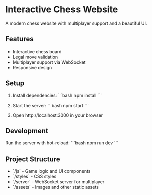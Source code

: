 # Interactive Chess Website

A modern chess website with multiplayer support and a beautiful UI.

## Features
- Interactive chess board
- Legal move validation
- Multiplayer support via WebSocket
- Responsive design

## Setup
1. Install dependencies:
\`\`\`bash
npm install
\`\`\`

2. Start the server:
\`\`\`bash
npm start
\`\`\`

3. Open http://localhost:3000 in your browser

## Development
Run the server with hot-reload:
\`\`\`bash
npm run dev
\`\`\`

## Project Structure
- \`/js\` - Game logic and UI components
- \`/styles\` - CSS styles
- \`/server\` - WebSocket server for multiplayer
- \`/assets\` - Images and other static assets

